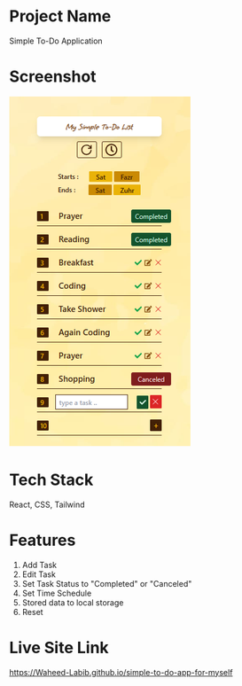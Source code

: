 # Project Name

Simple To-Do Application

# Screenshot

![app-ss](/src/assets/images/app-ss.png)

# Tech Stack

React, CSS, Tailwind

# Features

1. Add Task
2. Edit Task
3. Set Task Status to "Completed" or "Canceled"
4. Set Time Schedule
5. Stored data to local storage
6. Reset

# Live Site Link 

https://Waheed-Labib.github.io/simple-to-do-app-for-myself